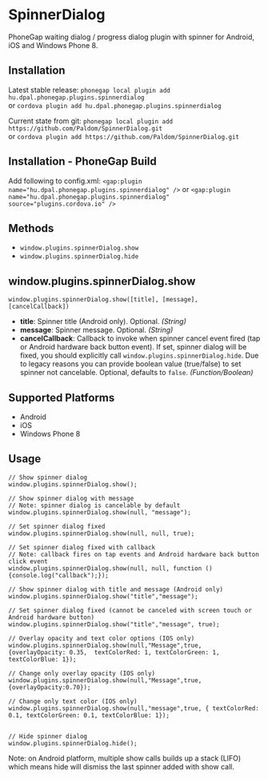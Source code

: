 SpinnerDialog
=============

PhoneGap waiting dialog / progress dialog plugin with spinner for Android, iOS and Windows Phone 8.

## Installation

Latest stable release: ```phonegap local plugin add hu.dpal.phonegap.plugins.spinnerdialog```  
or ```cordova plugin add hu.dpal.phonegap.plugins.spinnerdialog```

Current state from git: ```phonegap local plugin add https://github.com/Paldom/SpinnerDialog.git```  
or ```cordova plugin add https://github.com/Paldom/SpinnerDialog.git```

## Installation - PhoneGap Build 

Add following to config.xml: ```<gap:plugin name="hu.dpal.phonegap.plugins.spinnerdialog" />```
or ```<gap:plugin name="hu.dpal.phonegap.plugins.spinnerdialog" source="plugins.cordova.io" />```

## Methods

- `window.plugins.spinnerDialog.show`
- `window.plugins.spinnerDialog.hide`

## window.plugins.spinnerDialog.show


    window.plugins.spinnerDialog.show([title], [message], [cancelCallback])

- __title__: Spinner title (Android only). Optional. _(String)_
- __message__: Spinner message. Optional. _(String)_
- __cancelCallback__: Callback to invoke when spinner cancel event fired (tap or Android hardware back button event). If set, spinner dialog will be fixed, you should explicitly call `window.plugins.spinnerDialog.hide`. Due to legacy reasons you can provide boolean value (true/false) to set spinner not cancelable. Optional, defaults to `false`. _(Function/Boolean)_


## Supported Platforms

- Android
- iOS
- Windows Phone 8

## Usage

    // Show spinner dialog
    window.plugins.spinnerDialog.show();
    
    // Show spinner dialog with message 
    // Note: spinner dialog is cancelable by default
    window.plugins.spinnerDialog.show(null, "message");
    
    // Set spinner dialog fixed
    window.plugins.spinnerDialog.show(null, null, true);
    
    // Set spinner dialog fixed with callback
    // Note: callback fires on tap events and Android hardware back button click event
    window.plugins.spinnerDialog.show(null, null, function () {console.log("callback");});
    
    // Show spinner dialog with title and message (Android only)
    window.plugins.spinnerDialog.show("title","message");
    
    // Set spinner dialog fixed (cannot be canceled with screen touch or Android hardware button)
    window.plugins.spinnerDialog.show("title","message", true);
    
    // Overlay opacity and text color options (IOS only)
    window.plugins.spinnerDialog.show(null,"Message",true, {overlayOpacity: 0.35,  textColorRed: 1, textColorGreen: 1, textColorBlue: 1}); 
    
    // Change only overlay opacity (IOS only)
    window.plugins.spinnerDialog.show(null,"Message",true,{overlayOpacity:0.70});
    
    // Change only text color (IOS only)
    window.plugins.spinnerDialog.show(null,"message",true, { textColorRed: 0.1, textColorGreen: 0.1, textColorBlue: 1});
    
    
    // Hide spinner dialog
    window.plugins.spinnerDialog.hide();
            
 
  
Note: on Android platform, multiple show calls builds up a stack (LIFO) which means hide will dismiss the last spinner added with show call.
